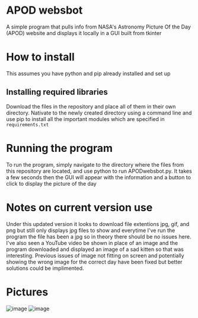 # APOD websbot
A simple program that pulls info from NASA's Astronomy Picture Of the Day (APOD) website and displays it locally in a GUI built from tkinter
# How to install
This assumes you have python and pip already installed and set up
## Installing required libraries
Download the files in the repository and place all of them in their own directory. Nativate to the newly created directory using a command line and use pip to install all 
the important modules which are specified in `requirements.txt`
# Running the program
To run the program, simply navigate to the directory where the files from this repository are located, and use python to run
APODwebsbot.py. It takes a few seconds then the GUI will appear with the information and a button to click to display the picture of the day
# Notes on current version use
Under this updated version it looks to download file extentions jpg, gif, and png but still only displays jpg files to show and everytime I've run the program the file has been
a jpg so in theory there should be no issues here. I've also seen a YouTube video be shown in place of an image and the program downloaded and displayed an image of a sad kitten so that was interesting. Previous issues of image not fitting on screen and potentially showing the wrong image for the correct day have been fixed but better solutions could be implimented.
# Pictures 
![image](https://user-images.githubusercontent.com/80286090/123854440-554a2e00-d8e4-11eb-9b50-01b1dcd5a680.png)
![image](https://user-images.githubusercontent.com/80286090/123854520-6f840c00-d8e4-11eb-885f-31b11cae32d4.png)
